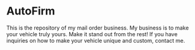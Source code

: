 # AutoFirm
This is the repository of my mail order business. 
My business is to make your vehicle truly yours. Make it stand out from the rest! 
If you have inquiries on how to make your vehicle unique and custom, contact me. 
